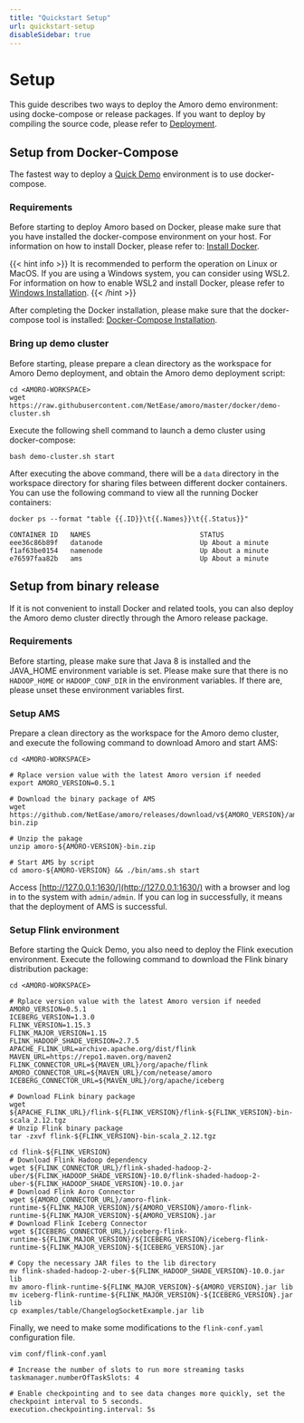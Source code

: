 ```yaml
---
title: "Quickstart Setup"
url: quickstart-setup
disableSidebar: true
---
```

# Setup

This guide describes two ways to deploy the Amoro demo environment: using docke-compose or release packages. If you want to deploy by compiling the source code, please refer to [Deployment](/docs/latest/deployment/).

## Setup from Docker-Compose

The fastest way to deploy a [Quick Demo](/quick-demo/) environment is to use docker-compose.

### Requirements

Before starting to deploy Amoro based on Docker, please make sure that you have installed the docker-compose environment on your host. For information on how to install Docker, please refer to: [Install Docker](https://docs.docker.com/get-docker/).

{{< hint info >}}
It is recommended to perform the operation on Linux or MacOS. If you are using a Windows system, you can consider using WSL2. For information on how to enable WSL2 and install Docker, please refer to [Windows Installation](https://docs.docker.com/desktop/install/windows-install/).
{{< /hint >}}

After completing the Docker installation, please make sure that the docker-compose tool is installed: [Docker-Compose Installation](https://github.com/docker/compose-cli/blob/main/INSTALL.md).

### Bring up demo cluster

Before starting, please prepare a clean directory as the workspace for Amoro Demo deployment, and obtain the Amoro demo deployment script:

```shell
cd <AMORO-WORKSPACE>
wget https://raw.githubusercontent.com/NetEase/amoro/master/docker/demo-cluster.sh
```

Execute the following shell command to launch a demo cluster using docker-compose:

```shell
bash demo-cluster.sh start
```

After executing the above command, there will be a `data` directory in the workspace directory for sharing files between different docker containers. You can use the following command to view all the running Docker containers:

```shell
docker ps --format "table {{.ID}}\t{{.Names}}\t{{.Status}}"

CONTAINER ID   NAMES                           STATUS
eee36c86b89f   datanode                        Up About a minute
f1af63be0154   namenode                        Up About a minute
e76597faa82b   ams                             Up About a minute
```


## Setup from binary release

If it is not convenient to install Docker and related tools, you can also deploy the Amoro demo cluster directly through the Amoro release package.

### Requirements

Before starting, please make sure that Java 8 is installed and the JAVA_HOME environment variable is set.
Please make sure that there is no `HADOOP_HOME` or `HADOOP_CONF_DIR` in the environment variables. If there are, please unset these environment variables first.

### Setup AMS

Prepare a clean directory as the workspace for the Amoro demo cluster, and execute the following command to download Amoro and start AMS:

```shell
cd <AMORO-WORKSPACE>

# Rplace version value with the latest Amoro version if needed
export AMORO_VERSION=0.5.1

# Download the binary package of AMS
wget https://github.com/NetEase/amoro/releases/download/v${AMORO_VERSION}/amoro-${AMORO_VERSION}-bin.zip

# Unzip the pakage
unzip amoro-${AMORO-VERSION}-bin.zip

# Start AMS by script
cd amoro-${AMORO-VERSION} && ./bin/ams.sh start
```

Access [http://127.0.0.1:1630/](http://127.0.0.1:1630/) with a browser and log in to the system with `admin/admin`. If you can log in successfully, it means that the deployment of AMS is successful.

### Setup Flink environment

Before starting the Quick Demo, you also need to deploy the Flink execution environment. Execute the following command to download the Flink binary distribution package:

```shell
cd <AMORO-WORKSPACE>

# Rplace version value with the latest Amoro version if needed
AMORO_VERSION=0.5.1
ICEBERG_VERSION=1.3.0
FLINK_VERSION=1.15.3
FLINK_MAJOR_VERSION=1.15
FLINK_HADOOP_SHADE_VERSION=2.7.5
APACHE_FLINK_URL=archive.apache.org/dist/flink
MAVEN_URL=https://repo1.maven.org/maven2
FLINK_CONNECTOR_URL=${MAVEN_URL}/org/apache/flink
AMORO_CONNECTOR_URL=${MAVEN_URL}/com/netease/amoro
ICEBERG_CONNECTOR_URL=${MAVEN_URL}/org/apache/iceberg

# Download FLink binary package
wget ${APACHE_FLINK_URL}/flink-${FLINK_VERSION}/flink-${FLINK_VERSION}-bin-scala_2.12.tgz
# Unzip Flink binary package
tar -zxvf flink-${FLINK_VERSION}-bin-scala_2.12.tgz

cd flink-${FLINK_VERSION}
# Download Flink Hadoop dependency
wget ${FLINK_CONNECTOR_URL}/flink-shaded-hadoop-2-uber/${FLINK_HADOOP_SHADE_VERSION}-10.0/flink-shaded-hadoop-2-uber-${FLINK_HADOOP_SHADE_VERSION}-10.0.jar
# Download Flink Aoro Connector
wget ${AMORO_CONNECTOR_URL}/amoro-flink-runtime-${FLINK_MAJOR_VERSION}/${AMORO_VERSION}/amoro-flink-runtime-${FLINK_MAJOR_VERSION}-${AMORO_VERSION}.jar
# Download Flink Iceberg Connector
wget ${ICEBERG_CONNECTOR_URL}/iceberg-flink-runtime-${FLINK_MAJOR_VERSION}/${ICEBERG_VERSION}/iceberg-flink-runtime-${FLINK_MAJOR_VERSION}-${ICEBERG_VERSION}.jar

# Copy the necessary JAR files to the lib directory
mv flink-shaded-hadoop-2-uber-${FLINK_HADOOP_SHADE_VERSION}-10.0.jar lib
mv amoro-flink-runtime-${FLINK_MAJOR_VERSION}-${AMORO_VERSION}.jar lib
mv iceberg-flink-runtime-${FLINK_MAJOR_VERSION}-${ICEBERG_VERSION}.jar lib
cp examples/table/ChangelogSocketExample.jar lib
```

Finally, we need to make some modifications to the `flink-conf.yaml` configuration file.

```shell
vim conf/flink-conf.yaml

# Increase the number of slots to run more streaming tasks
taskmanager.numberOfTaskSlots: 4

# Enable checkpointing and to see data changes more quickly, set the checkpoint interval to 5 seconds.
execution.checkpointing.interval: 5s
```